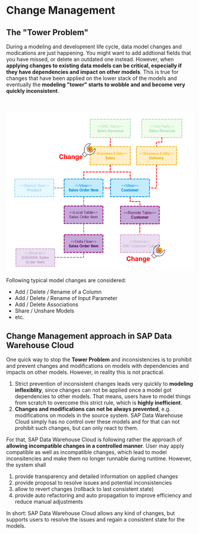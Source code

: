 # Change Management

## The "Tower Problem"
During a modeling and development life cycle, data model changes and modications are just happening. You might want to add addtional fields that you have missed, or delete an outdated one instead. However, when **applying changes to existing data models can be critical, especially if they have dependencies and impact on other models**. This is true for changes that have been applied on the lower stack of the models and eventually the **modeling "tower" starts to wobble and and become very quickly inconsistent**.

<br><br>![](/exercises/ex1/images/cm_01.png)

Following typical model changes are considered:
- Add / Delete / Rename of a Column
- Add / Delete / Rename of Input Parameter
- Add / Delete Associations
- Share / Unshare Models
- etc.

## Change Management approach in SAP Data Warehouse Cloud
One quick way to stop the **Tower Problem** and inconsistencies is to prohibit and prevent changes and modifications on models with dependencies and impacts on other models.
However, in reality this is not practical. 
1. Strict prevention of inconsistent changes leads very quickly to **modeling inflexiblity**, since changes can not be applied once a model got dependencies to other models. That means, users have to model things from scratch to overcome this strict rule, which is **highly inefficient**.
2. **Changes and modifications can not be always prevented**, e.g. modifications on models in the source system. SAP Data Warehouse Cloud simply has no control over these models and for that can not prohibit such changes, but can only react to them.


For that, SAP Data Warehouse Cloud is following rather the approach of **allowing incompatible changes in a controlled manner**. User may apply compatible as well as incompatible changes, which lead to model inconsitencies and make them no longer runnable during runtime. However, the system shall 
1. provide transparency and detailed information on applied changes
2. provide proposal to resolve issues and potential inconsistencies
3. allow to revert changes (rollback to last consistent state)
4. provide auto refactoring and auto propagation to improve efficiency and reduce manual adjustments


In short: SAP Data Warehouse Cloud allows any kind of changes, but supports users to resolve the issues and regain a consistent state for the models.
